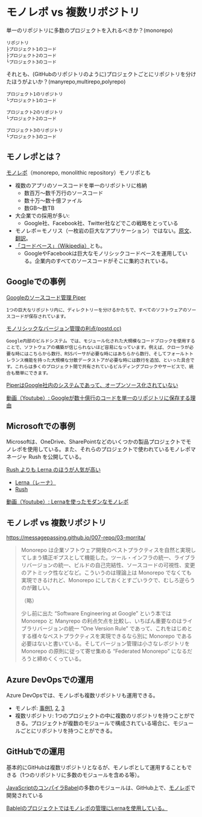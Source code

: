 
# モノレポ vs 複数リポジトリ

単一のリポジトリに多数のプロジェクトを入れるべきか？(monorepo)

```
リポジトリ
├プロジェクト1のコード
├プロジェクト2のコード
└プロジェクト3のコード
```

それとも、(GitHubのリポジトリのように)プロジェクトごとにリポジトリを分けたほうがよいか？(manyrepo,multirepo,polyrepo)

```
プロジェクト1のリポジトリ
└プロジェクト1のコード

プロジェクト2のリポジトリ
└プロジェクト2のコード

プロジェクト3のリポジトリ
└プロジェクト3のコード
```

## モノレポとは？

[モノレポ](https://en.wikipedia.org/wiki/Monorepo)（monorepo, monolithic repository）モノリポとも
- 複数のアプリのソースコードを単一のリポジトリに格納
  - 数百万～数千万行のソースコード
  - 数十万～数十億ファイル
  - 数GB～数TB
- 大企業での採用が多い: 
  - Google社、Facebook社、Twitter社などでこの戦略をとっている
- モノレポ＝モノリス（一枚岩の巨大なアプリケーション）ではない。[原文](https://blog.nrwl.io/misconceptions-about-monorepos-monorepo-monolith-df1250d4b03c)、[翻訳](https://www.graat.co.jp/blogs/ck1099bcoeud60830rf0ej0ix)。
- [「コードベース」（Wikipedia）](https://ja.wikipedia.org/wiki/%E3%82%B3%E3%83%BC%E3%83%89%E3%83%99%E3%83%BC%E3%82%B9)とも。
  - GoogleやFacebookは巨大なモノリシックコードベースを運用している。企業内のすべてのソースコードがそこに集約されている。

## Googleでの事例

[Googleのソースコード管理 Piper](https://www.school.ctc-g.co.jp/columns/nakai2/nakai220.html)

```
1つの巨大なリポジトリ内に、ディレクトリーを分けるかたちで、すべてのソフトウェアのソースコードが保存されています。
```

[モノリシックなバージョン管理の利点(postd.cc)](https://postd.cc/monorepo/)

```
Google内部のビルドシステム では、モジュール化された大規模なコードブロックを使用することで、ソフトウェアの構築が信じられないほど容易になっています。例えば、クローラが必要な時にはこちらから数行、RSSパーサが必要な時にはあちらから数行、そしてフォールトトレランス機能を持った大規模な分散データストアが必要な時には数行を追加、といった具合です。これらは多くのプロジェクト間で共有されているビルディングブロックやサービスで、統合も簡単にできます。
```

[PiperはGoogle社内のシステムであって、オープンソース化されていない](https://stackoverflow.com/questions/46391415/is-there-an-open-source-equivalent-to-piper-googles-version-control-tool)

[動画（Youtube）: Googleが数十億行のコードを単一のリポジトリに保存する理由](https://www.youtube.com/watch?v=W71BTkUbdqE)

## Microsoftでの事例

Microsoftは、OneDrive、SharePointなどのいくつかの製品プロジェクトでモノレポを使用している。また、それらのプロジェクトで使われているモノレポマネージャ Rush を公開している。

[Rush よりも Lerna のほうが人気が高い](https://www.npmtrends.com/@microsoft/rush-vs-lerna-vs-oao-vs-bolt)

- [Lerna（レーナ）](https://github.com/lerna/lerna)
- [Rush](https://rushjs.io/)

[動画（Youtube）: Lernaを使ったモダンなモノレポ](https://www.youtube.com/watch?v=ZSdCNf1ncOE)

## モノレポ vs 複数リポジトリ

https://messagepassing.github.io/007-repo/03-morrita/

> Monorepo は企業ソフトウェア開発のベストプラクティスを自然と実現してしまう矯正ギプスとして機能した。ツール・インフラの統一、ライブラリバージョンの統一、ビルドの自己完結性、ソースコードの可視性、変更のアトミック性などなど。こういうのは理論上は Monorepo でなくても実現できるけれど、Monorepo にしておくとすごいラクで、むしろ逆らうのが難しい。
> 
> （略）
> 
> 少し前に出た “Software Engineering at Google” という本では Monorepo と Manyrepo の利点欠点を比較し、いちばん重要なのはライブラリバージョンの統一 “One Version Rule” であって、これをはじめとする様々なベストプラクティスを実現できるなら別に Monorepo である必要はないと書いている。そしてバージョン管理は小さなレポジトリを Monorepo の原則に従って寄せ集める “Federated Monorepo” になるだろうと締めくくっている。

## Azure DevOpsでの運用

Azure DevOpsでは、モノレポも複数リポジトリも運用できる。

- モノレポ: [事例1](https://julie.io/writing/monorepo-pipelines-in-azure-devops/), [2](https://florian-rappl.de/Articles/Page/390), [3](https://tech-lead.eu/architecture/monorepo-in-azure-devops/)
- 複数リポジトリ: 1つのプロジェクトの中に複数のリポジトリを持つことができる。プロジェクトが複数のモジュールで構成されている場合に、モジュールごとにリポジトリを持つことができる。

## GitHubでの運用

基本的にGitHubは複数リポジトリとなるが、モノレポとして運用することもできる（1つのリポジトリに多数のモジュールを含める等）。

[JavaScriptのコンパイラBabel](https://babeljs.io/)の多数のモジュールは、GitHub上で、[モノレポ](https://github.com/babel/babel/blob/master/packages/README.md)で開発されている

[Bablelのプロジェクトではモノレポの管理にLernaを使用している。](http://shokai.org/blog/archives/10574)